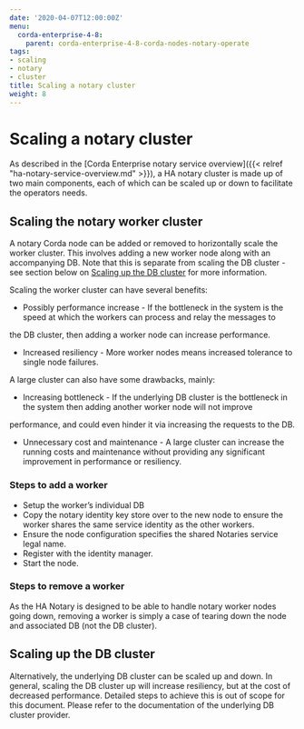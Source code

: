 ```yaml
---
date: '2020-04-07T12:00:00Z'
menu:
  corda-enterprise-4-8:
    parent: corda-enterprise-4-8-corda-nodes-notary-operate
tags:
- scaling
- notary
- cluster
title: Scaling a notary cluster
weight: 8
---
```



# Scaling a notary cluster

As described in the [Corda Enterprise notary service overview]({{< relref "ha-notary-service-overview.md" >}}), a HA notary cluster is made up of two main components, each of which can be scaled
up or down to facilitate the operators needs.


## Scaling the notary worker cluster

A notary Corda node can be added or removed to horizontally scale the worker cluster. This involves adding a new worker node along with an
accompanying DB. Note that this is separate from scaling the DB cluster - see section below on [Scaling up the DB cluster](#scaling-up-the-db-cluster) for more
information.

Scaling the worker cluster can have several benefits:
* Possibly performance increase - If the bottleneck in the system is the speed at which the workers can process and relay the messages to


the DB cluster, then adding a worker node can increase performance.



* Increased resiliency - More worker nodes means increased tolerance to single node failures.

A large cluster can also have some drawbacks, mainly:
* Increasing bottleneck - If the underlying DB cluster is the bottleneck in the system then adding another worker node will not improve


performance, and could even hinder it via increasing the requests to the DB.



* Unnecessary cost and maintenance - A large cluster can increase the running costs and maintenance without providing any significant
improvement in performance or resiliency.


### Steps to add a worker


* Setup the worker’s individual DB
* Copy the notary identity key store over to the new node to ensure the worker shares the same service identity as the other workers.
* Ensure the node configuration specifies the shared Notaries service legal name.
* Register with the identity manager.
* Start the node.


### Steps to remove a worker

As the HA Notary is designed to be able to handle notary worker nodes going down, removing a worker is simply a case of tearing down the
node and associated DB (not the DB cluster).


## Scaling up the DB cluster

Alternatively, the underlying DB cluster can be scaled up and down. In general, scaling the DB cluster up will increase resiliency, but at
the cost of decreased performance. Detailed steps to achieve this is out of scope for this document. Please refer to the documentation of
the underlying DB cluster provider.

